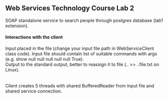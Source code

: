 <h2>Web Services Technology Course
Lab 2</h2>
<p> SOAP standalone service to search people through postgres database (lab1 extension). </p>
<h4>Interactions with the client</h4>
Input placed in the file (change your input file path in WebServiceClient class code). 
Input file should contain list of suitable commands with args (e.g. show null null null null null True).
<br>
Output to the standard output, better to reassign it to file (.. >> ..file.txt on Linux).<br>
<br><br>
Client creates 5 threads with shared BufferedReader from input file and shared service connection.
